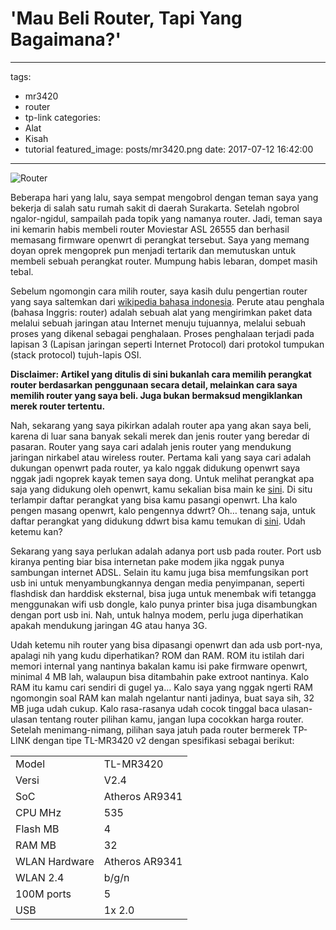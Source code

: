 # 'Mau Beli Router, Tapi Yang Bagaimana?'

---

tags:

- mr3420
- router
- tp-link
  categories:
- Alat
- Kisah
- tutorial
  featured_image: posts/mr3420.png
  date: 2017-07-12 16:42:00

---

<!-- Beberapa hari yang lalu, saya sempat mengobrol dengan teman saya yang bekerja di salah satu rumah sakit di daerah Surakarta. Setelah ngobrol ngalor-ngidul, sampailah pada topik yang namanya router. Jadi, teman saya ini kemarin habis membeli router Moviestar ASL 26555 dan berhasil memasang firmware openwrt di perangkat tersebut. -->

<!-- more -->

![Router](/static/images/mr3420.png)

Beberapa hari yang lalu, saya sempat mengobrol dengan teman saya yang bekerja di salah satu rumah sakit di daerah Surakarta. Setelah ngobrol ngalor-ngidul, sampailah pada topik yang namanya router. Jadi, teman saya ini kemarin habis membeli router Moviestar ASL 26555 dan berhasil memasang firmware openwrt di perangkat tersebut. Saya yang memang doyan oprek mengoprek pun menjadi tertarik dan memutuskan untuk membeli sebuah perangkat router. Mumpung habis lebaran, dompet masih tebal.

Sebelum ngomongin cara milih router, saya kasih dulu pengertian router yang saya saltemkan dari [wikipedia bahasa indonesia](https://id.wikipedia.org/wiki/Penghala). Perute atau penghala (bahasa Inggris: router) adalah sebuah alat yang mengirimkan paket data melalui sebuah jaringan atau Internet menuju tujuannya, melalui sebuah proses yang dikenal sebagai penghalaan. Proses penghalaan terjadi pada lapisan 3 (Lapisan jaringan seperti Internet Protocol) dari protokol tumpukan (stack protocol) tujuh-lapis OSI.

**Disclaimer: Artikel yang ditulis di sini bukanlah cara memilih perangkat router berdasarkan penggunaan secara detail, melainkan cara saya memilih router yang saya beli. Juga bukan bermaksud mengiklankan merek router tertentu.**

Nah, sekarang yang saya pikirkan adalah router apa yang akan saya beli, karena di luar sana banyak sekali merek dan jenis router yang beredar di pasaran. Router yang saya cari adalah jenis router yang mendukung jaringan nirkabel atau wireless router. Pertama kali yang saya cari adalah dukungan openwrt pada router, ya kalo nggak didukung openwrt saya nggak jadi ngoprek kayak temen saya dong. Untuk melihat perangkat apa saja yang didukung oleh openwrt, kamu sekalian bisa main ke [sini](https://wiki.openwrt.org/toh/start). Di situ terlampir daftar perangkat yang bisa kamu pasangi openwrt. Lha kalo pengen masang openwrt, kalo pengennya ddwrt? Oh… tenang saja, untuk daftar perangkat yang didukung ddwrt bisa kamu temukan di [sini](https://dd-wrt.com/wiki/index.php/Supported_Devices). Udah ketemu kan?

Sekarang yang saya perlukan adalah adanya port usb pada router. Port usb kiranya penting biar bisa internetan pake modem jika nggak punya sambungan internet ADSL. Selain itu kamu juga bisa memfungsikan port usb ini untuk menyambungkannya dengan media penyimpanan, seperti flashdisk dan harddisk eksternal, bisa juga untuk menembak wifi tetangga menggunakan wifi usb dongle, kalo punya printer bisa juga disambungkan dengan port usb ini. Nah, untuk halnya modem, perlu juga diperhatikan apakah mendukung jaringan 4G atau hanya 3G.

Udah ketemu nih router yang bisa dipasangi openwrt dan ada usb port-nya, apalagi nih yang kudu diperhatikan? ROM dan RAM. ROM itu istilah dari memori internal yang nantinya bakalan kamu isi pake firmware openwrt, minimal 4 MB lah, walaupun bisa ditambahin pake extroot nantinya. Kalo RAM itu kamu cari sendiri di gugel ya… Kalo saya yang nggak ngerti RAM ngomongin soal RAM kan malah ngelantur nanti jadinya, buat saya sih, 32 MB juga udah cukup. Kalo rasa-rasanya udah cocok tinggal baca ulasan-ulasan tentang router pilihan kamu, jangan lupa cocokkan harga router. Setelah menimang-nimang, pilihan saya jatuh pada router bermerek TP-LINK dengan tipe TL-MR3420 v2 dengan spesifikasi sebagai berikut:

|               |                |
| ------------- | -------------- |
| Model         | TL-MR3420      |
| Versi         | V2.4           |
| SoC           | Atheros AR9341 |
| CPU MHz       | 535            |
| Flash MB      | 4              |
| RAM MB        | 32             |
| WLAN Hardware | Atheros AR9341 |
| WLAN 2.4      | b/g/n          |
| 100M ports    | 5              |
| USB           | 1x 2.0         |
